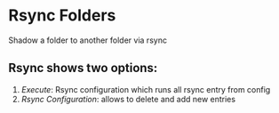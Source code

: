 # Rsync Folders
Shadow a folder to another folder via rsync

## Rsync shows two options:

1. *Execute*: Rsync configuration which runs all rsync entry from config
2. *Rsync Configuration*: allows to delete and add new entries